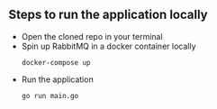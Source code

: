 ## Steps to run the application locally

- Open the cloned repo in your terminal
- Spin up RabbitMQ in a docker container locally
  ```
  docker-compose up
  ```
- Run the application
  ```
  go run main.go
  ```

